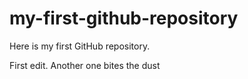 # my-first-github-repository
Here is my first GitHub repository. 

First edit. Another one bites the dust
